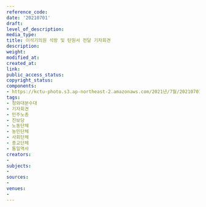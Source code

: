 ```yaml
---
reference_code: 
date: '20210701'
draft: 
level_of_description: 
media_type: 
title: 이석기의원 석방 및 탄원서 전달 기자회견
description: 
weight: 
modified_at: 
created_at: 
link: 
public_access_status: 
copyright_status: 
components:
- https://kctu-photo.s3.ap-northeast-2.amazonaws.com/2021년/7월/20210701-이석기의원+석방+및+탄원서+전달+기자회견_청와대분수대_기자회견_민주노총_진보당_노동단체_농민단체_사회단체_종교단체_통일역사/_1D20790.jpg
tags:
- 청와대분수대
- 기자회견
- 민주노총
- 진보당
- 노동단체
- 농민단체
- 사회단체
- 종교단체
- 통일역사
creators:
- 
subjects:
- 
sources:
- 
venues:
- 
---
```

